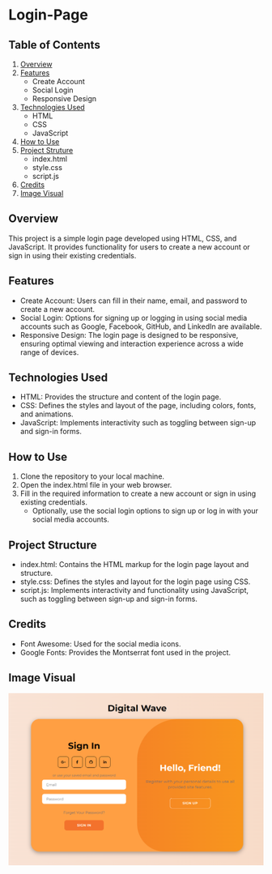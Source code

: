 # Login-Page

## Table of Contents
1. [Overview](#Overview)
2. [Features](#Features)
    - Create Account
    - Social Login
    - Responsive Design
4. [Technologies Used](#Technologies-Used)
    - HTML
    - CSS
    - JavaScript
6. [How to Use](#How-to-Use)
7. [Project Struture](#Project-Struture)
    - index.html
    - style.css
    - script.js
9. [Credits](#Credits)
10. [Image Visual](#Image-Visual)

## Overview
This project is a simple login page developed using HTML, CSS, and JavaScript. It provides functionality for users to create a new account or sign in using their existing credentials.

## Features

- Create Account: Users can fill in their name, email, and password to create a new account.
- Social Login: Options for signing up or logging in using social media accounts such as Google, Facebook, GitHub, and LinkedIn are available.
- Responsive Design: The login page is designed to be responsive, ensuring optimal viewing and interaction experience across a wide range of devices.

## Technologies Used

- HTML: Provides the structure and content of the login page.
- CSS: Defines the styles and layout of the page, including colors, fonts, and animations.
- JavaScript: Implements interactivity such as toggling between sign-up and sign-in forms.

## How to Use

1. Clone the repository to your local machine.
2. Open the index.html file in your web browser.
3. Fill in the required information to create a new account or sign in using existing credentials.
    - Optionally, use the social login options to sign up or log in with your social media accounts.

## Project Structure

- index.html: Contains the HTML markup for the login page layout and structure.
- style.css: Defines the styles and layout for the login page using CSS.
- script.js: Implements interactivity and functionality using JavaScript, such as toggling between sign-up and sign-in forms.

## Credits

- Font Awesome: Used for the social media icons.
- Google Fonts: Provides the Montserrat font used in the project.

## Image Visual

<img src="Login-Page.png" width=600>
